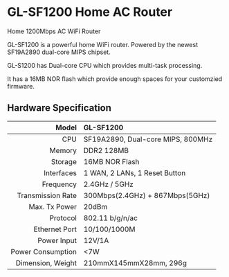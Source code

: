 # GL-SF1200 Home AC Router

Home 1200Mbps AC WiFi Router



GL-SF1200 is a powerful home WiFi router. Powered by the newest SF19A2890 dual-core MIPS chipset. 

GL-S1200 has Dual-core CPU which provides multi-task processing. 

It has a 16MB NOR flash which provide enough spaces for your customzied firmware.



## Hardware Specification

|                         Model | GL-SF1200                                             |
| ----------------------------: | :---------------------------------------------------- |
|                           CPU | SF19A2890, Dual-core MIPS, 800MHz                     |
|                        Memory | DDR2 128MB                                            |
|                       Storage | 16MB NOR Flash                                        |
|                    Interfaces | 1 WAN, 2 LANs, 1 Reset Button                         |
|                     Frequency | 2.4GHz / 5GHz                                         |
|             Transmission Rate | 300Mbps(2.4GHz) + 867Mbps(5GHz)                       |
|                 Max. Tx Power | 20dBm                                                 |
|                      Protocol | 802.11 b/g/n/ac                                       |
|                 Ethernet Port | 10/100/1000M                                          |
|                   Power Input | 12V/1A                                                |
|             Power Consumption | <7W                                                   |
|             Dimension, Weight | 210mmX145mmX28mm, 296g                                |




   







